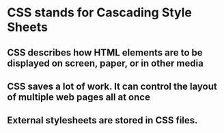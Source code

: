 # CSS stands for Cascading Style Sheets

## CSS describes how HTML elements are to be displayed on screen, paper, or in other media

## CSS saves a lot of work. It can control the layout of multiple web pages all at once

## External stylesheets are stored in CSS files.
